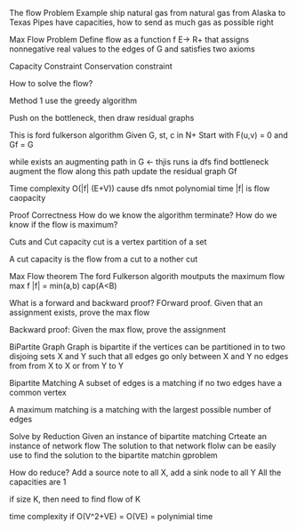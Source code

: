 The flow Problem
Example ship natural gas from natural gas from Alaska to Texas
Pipes have capacities, how to send as much gas as possible right

Max Flow Problem
Define flow as a function f E-> R+ that assigns nonnegative real values to the edges of G and satisfies two axioms

Capacity Constraint
Conservation constraint

How to solve the flow?

Method 1 use the greedy algorithm

Push on the bottleneck, then draw residual graphs

This is ford fulkerson algorithm
Given G, st, c in N+
Start with F(u,v) = 0 and Gf = G

while exists an augmenting path in G <- thjis runs ia dfs
find bottleneck
augment the flow along this path
update the residual graph Gf

Time complexity
O(|f| (E+V)) cause dfs
nmot polynomial time
|f| is flow caopacity

Proof Correctness
How do we know the algorithm terminate?
How do we know if the flow is maximum?

Cuts and Cut capacity
cut is a vertex partition of a set

A cut capacity  is the flow from a cut to a nother cut

Max Flow theorem
The ford Fulkerson algorith moutputs the maximum flow
max f |f| = min(a,b) cap(A<B)

What is a forward and backward proof?
FOrward proof. Given that an assignment exists, prove the max flow

Backward proof: Given the max flow, prove the assignment


BiPartite Graph
Graph is bipartite if the vertices can be partitioned in to two disjoing sets X and Y such that all edges go only between X and Y no edges from from X to X or from Y to Y

Bipartite Matching
A subset of edges is a matching if no two edges have a common vertex

A maximum matching is a matching with the largest possible number of edges


Solve by Reduction
Given an instance of bipartite matching
Crteate an instance of network flow
The solution to that network flolw can be easily use to find the solution to the bipartite matchin gproblem

How do reduce?
Add a source note to all X, add a sink node to all Y
All the capacities are 1

if size K, then need to find flow of K


time complexity if O(V^2+VE) = O(VE) = polynimial time




